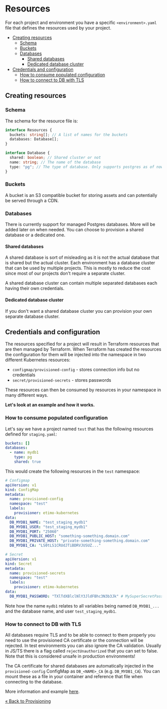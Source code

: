 # Resources

For each project and environment you have a specific `<environment>.yaml` file that defines the resources used by your project.

<!-- vscode-markdown-toc -->

- [Creating resources](#creating-resources)
  - [Schema](#schema)
  - [Buckets](#buckets)
  - [Databases](#databases)
    - [Shared databases](#shared-databases)
    - [Dedicated database cluster](#dedicated-database-cluster)
- [Credentials and configuration](#credentials-and-configuration)
  - [How to consume populated configuration](#how-to-consume-populated-configuration)
  - [How to connect to DB with TLS](#how-to-connect-to-db-with-tls)

<!-- vscode-markdown-toc-config
	numbering=false
	autoSave=true
	/vscode-markdown-toc-config -->
<!-- /vscode-markdown-toc -->

## <a name='creating-resources'></a>Creating resources

### <a name='schema'></a>Schema

The schema for the resource file is:

```ts
interface Resources {
  buckets: string[]; // A list of names for the buckets
  databases: Database[];
}

interface Database {
  shared: boolean; // Shared cluster or not
  name: string; // The name of the database
  type: "pg"; // The type of database. Only supports postgres as of now
}
```

### <a name='buckets'></a>Buckets

A bucket is an S3 compatible bucket for storing assets and can potentially be served through a CDN.

### <a name='databases'></a>Databases

There is currently support for managed Postgres databases. More will be added later on when needed. You can choose to provision a shared database or a dedicated one.

#### <a name='shared-databases'></a>Shared databases

A shared database is sort of misleading as it is not the actual database that is shared but the actual cluster. Each environment has a database cluster that can be used by multiple projects. This is mostly to reduce the cost since most of our projects don't require a separate cluster.

A shared database cluster can contain multiple separated databases each having their own credentials.

#### <a name='dedicated-database-cluster'></a>Dedicated database cluster

If you don't want a shared database cluster you can provision your own separate database cluster.

## <a name='credentials-and-configuration'></a>Credentials and configuration

The resources specified for a project will result in Terraform resources that are then managed by Terraform. When Terraform has created the resources the configuration for them will be injected into the namespace in two different Kubernetes resources:

- `configmap/provisioned-config` - stores connection info but no credentials
- `secret/provisioned-secrets` - stores passwords

These resources can then be consumed by resources in your namespace in many different ways.

**Let's look at an example and how it works.**

### <a name='how-to-consume-populated-configuration'></a>How to consume populated configuration

Let's say we have a project named `test` that has the following resources defined for `staging.yaml`:

```yaml
buckets: []
databases:
  - name: mydb1
    type: pg
    shared: true
```

This would create the following resources in the `test` namespace:

```yaml
# Configmap
apiVersion: v1
kind: ConfigMap
metadata:
  name: provisioned-config
  namespace: "test"
  labels:
    provisioner: etimo-kubernetes
data:
  DB_MYDB1_NAME: "test_staging_mydb1"
  DB_MYDB1_USER: "test_staging_mydb1"
  DB_MYDB1_PORT: "25060"
  DB_MYDB1_PUBLIC_HOST: "something-something.domain.com"
  DB_MYDB1_PRIVATE_HOST: "private-something-something.domain.com"
  DB_MYDB1_CA: "LS0tLS1CRUdJTiBDRVJUSUZ..."
```

```yaml
# Secret
apiVersion: v1
kind: Secret
metadata:
  name: provisioned-secrets
  namespace: "test"
  labels:
    provisioner: etimo-kubernetes
data:
  DB_MYDB1_PASSWORD: "TXlTdXBlclNlY3JldFBhc3N3b3Jk" # MySuperSecretPassword
```

Note how the name `mydb1` relates to all variables being named `DB_MYDB1_...` and the database name, and user `test_staging_mydb1`.

### <a name='how-to-connect-to-db-with-tls'></a>How to connect to DB with TLS

All databases require TLS and to be able to connect to them properly you need to use the provisioned CA certificate or the connection will be rejected. In test environments you can also ignore the CA validation. Usually in JS/TS there is a flag called `rejectUnauthorized` that you can set to false. Note that this is considered unsafe in production environments!

The CA certificate for shared databases are automatically injected in the `provisioned-config` ConfigMap as `DB_<NAME>_CA` (e.g. `DB_MYDB1_CA`). You can mount these as a file in your container and reference that file when connecting to the database.

More information and example [here](https://kubernetes.io/docs/tasks/configure-pod-container/configure-pod-configmap/#add-configmap-data-to-a-specific-path-in-the-volume).

[« Back to Provisioning](./Provisioning.md#commit,-push-and-create-a-pr)
